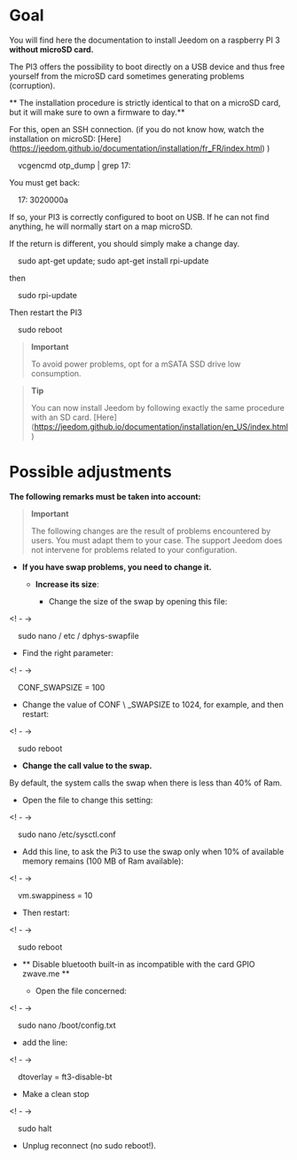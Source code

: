 Goal
========

You will find here the documentation to install Jeedom on a
raspberry PI 3 **without microSD card.**

The PI3 offers the possibility to boot directly on a
USB device and thus free yourself from the microSD card sometimes
generating problems (corruption).

** The installation procedure is strictly identical to that on a
microSD card, but it will make sure to own a firmware to
day.**

For this, open an SSH connection. (if you do not know how,
watch the installation on microSD:
[Here] (https://jeedom.github.io/documentation/installation/fr_FR/index.html)
)

    vcgencmd otp_dump | grep 17:

You must get back:

    17: 3020000a

If so, your PI3 is correctly configured to boot on
USB. If he can not find anything, he will normally start on a map
microSD.

If the return is different, you should simply make a change
day.

    sudo apt-get update; sudo apt-get install rpi-update

then

    sudo rpi-update

Then restart the PI3

    sudo reboot

> **Important**
>
> To avoid power problems, opt for a mSATA SSD drive
> low consumption.

> **Tip**
>
> You can now install Jeedom by following exactly the same
> procedure with an SD card.
> [Here] (https://jeedom.github.io/documentation/installation/en_US/index.html)

Possible adjustments
=====================

**The following remarks must be taken into account:**

> **Important**
>
> The following changes are the result of problems encountered by
> users. You must adapt them to your case. The support
> Jeedom does not intervene for problems related to your configuration.

-   **If you have swap problems, you need to change it.**

    -   **Increase its size**:

        -   Change the size of the swap by opening this file:

<! - ->

    sudo nano / etc / dphys-swapfile

-   Find the right parameter:

<! - ->

    CONF_SWAPSIZE = 100

-   Change the value of CONF \ _SWAPSIZE to 1024, for example, and then
    restart:

<! - ->

    sudo reboot

-   **Change the call value to the swap.**

By default, the system calls the swap when there is less than 40% of
Ram.

-   Open the file to change this setting:

<! - ->

    sudo nano /etc/sysctl.conf

-   Add this line, to ask the Pi3 to use the swap only
    when 10% of available memory remains (100 MB of
    Ram available):

<! - ->

    vm.swappiness = 10

-   Then restart:

<! - ->

    sudo reboot

-   ** Disable bluetooth built-in as incompatible with the card
    GPIO zwave.me **

    -   Open the file concerned:

<! - ->

    sudo nano /boot/config.txt

-   add the line:

<! - ->

    dtoverlay = ft3-disable-bt

-   Make a clean stop

<! - ->

    sudo halt

-   Unplug reconnect (no sudo reboot!).


